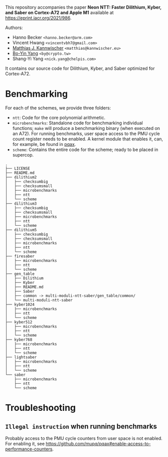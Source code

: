 This repository accompanies the paper **Neon NTT: Faster Dilithium, Kyber, and Saber on Cortex-A72 and Apple M1** available at https://eprint.iacr.org/2021/986.


Authors: 
 - Hanno Becker `<hanno.becker@arm.com>`
 - Vincent Hwang `<vincentvbh7@gmail.com>`
 - [Matthias J. Kannwischer](https://kannwischer.eu/) `<matthias@kannwischer.eu>`
 - [Bo-Yin Yang](https://homepage.iis.sinica.edu.tw/pages/byyang/) `<by@crypto.tw>` 
 - Shang-Yi Yang `<nick.yang@chelpis.com>`

It contains our source code for Dilithium, Kyber, and Saber optimized for Cortex-A72.

# Benchmarking 

For each of the schemes, we provide three folders: 
- `ntt`: Code for the core polynomial arithmetic. 
- `microbenchmarks`: Standalone code for benchmarking individual functions; `make` will produce a benchmarking binary (when executed on an A72). For running benchmarks, user space access to the PMU cycle count register needs to be enabled. A kernel module that enables it, can, for example, be found in [pqax](https://github.com/mupq/pqax#enable-access-to-performance-counters).
- `scheme`: Contains the entire code for the scheme; ready to be placed in supercop. 

```
.
├── LICENSE
├── README.md
├── dilithium2
│   ├── checksumbig
│   ├── checksumsmall
│   ├── microbenchmarks
│   ├── ntt
│   └── scheme
├── dilithium3
│   ├── checksumbig
│   ├── checksumsmall
│   ├── microbenchmarks
│   ├── ntt
│   └── scheme
├── dilithium5
│   ├── checksumbig
│   ├── checksumsmall
│   ├── microbenchmarks
│   ├── ntt
│   └── scheme
├── firesaber
│   ├── microbenchmarks
│   ├── ntt
│   └── scheme
├── gen_table
│   ├── Dilithium
│   ├── Kyber
│   ├── README.md
│   ├── Saber
│   ├── common -> multi-moduli-ntt-saber/gen_table/common/
│   └── multi-moduli-ntt-saber
├── kyber1024
│   ├── microbenchmarks
│   ├── ntt
│   └── scheme
├── kyber512
│   ├── microbenchmarks
│   ├── ntt
│   └── scheme
├── kyber768
│   ├── microbenchmarks
│   ├── ntt
│   └── scheme
├── lightsaber
│   ├── microbenchmarks
│   ├── ntt
│   └── scheme
└── saber
    ├── microbenchmarks
    ├── ntt
    └── scheme
```
# Troubleshooting

## `Illegal instruction` when running benchmarks

Probably access to the PMU cycle counters from user space is not enabled. For enabling it, see https://github.com/mupq/pqax#enable-access-to-performance-counters.


